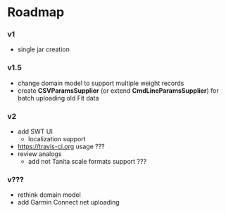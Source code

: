 Roadmap
=======

### v1 ###
* single jar creation  

### v1.5 ###
* change domain model to support multiple weight records
* create **CSVParamsSupplier** (or extend **CmdLineParamsSupplier**) for batch uploading old Fit data

### v2 ###
* add SWT UI
    * localization support
* https://travis-ci.org usage ???     
* review analogs
    * add not Tanita scale formats support ???
    
### v??? ###
* rethink domain model
* add Garmin Connect net uploading